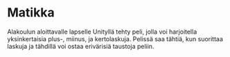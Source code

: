 # Matikka
Alakoulun aloittavalle lapselle Unityllä tehty peli, jolla voi harjoitella yksinkertaisia plus-, miinus, ja kertolaskuja. 
Pelissä saa tähtiä, kun suorittaa laskuja ja tähdillä voi ostaa erivärisiä taustoja peliin.
